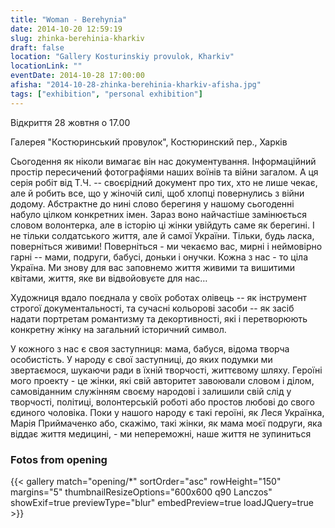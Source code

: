 ```yaml
---
title: "Woman - Berehynia"
date: 2014-10-20 12:59:19
slug: zhinka-berehinia-kharkiv
draft: false
location: "Gallery Kosturinskiy provulok, Kharkiv"
locationLink: ""
eventDate: 2014-10-28 17:00:00
afisha: "2014-10-28-zhinka-berehinia-kharkiv-afisha.jpg"
tags: ["exhibition", "personal exhibition"]
---
```


Відкриття 28 жовтня о 17.00

Галерея "Костюринський провулок", Костюринский пер., Харкiв

Сьогодення як ніколи вимагає він нас документування. Інформаційний простір пересичений фотографіями наших воїнів та війни загалом. А ця серія робіт від Т.Ч. -- своєрідний документ про тих, хто не лише чекає, але й робить все, що у жіночій силі, щоб хлопці повернулись з війни додому. Абстрактне до нині слово берегиня у нашому сьогоденні набуло цілком конкретних імен. Зараз воно найчастіше замінюється словом волонтерка, але в історію ці жінки увійдуть саме як берегині. І не тільки солдатського життя, але й самої України. Тільки, будь ласка, поверніться живими! Поверніться - ми чекаємо вас, мирні і неймовірно гарні -- мами, подруги, бабусі, доньки і онучки. Кожна з нас - то ціла Україна. Ми знову для вас заповнемо життя живими та вишитими квітами, життя, яке ви відвойовуєте для нас…

Художниця вдало поєднала у своїх роботах олівець -- як інструмент строгої документальності, та сучасні кольорові засоби -- як засіб надати портретам романтизму та декортивності, які  і перетворюють конкретну жінку на загальний історичний символ.

У кожного з нас є своя заступниця: мама, бабуся, відома творча особистість. У народу є свої заступниці, до яких подумки ми звертаємося, шукаючи ради в їхній творчості, життєвому шляху. Героїні мого проекту - це жінки, які свій авторитет завоювали словом і ділом, самовіданним служінням своєму народові і залишили свій слід у творчості, політиці, волонтерській роботі або простов любові до свого єдиного чоловіка.
Поки у нашого народу є такі героїні, як Леся Українка, Марія Приймаченко або, скажімо, такі жінки, як мама моєї подруги, яка віддає життя медицині, - ми непереможні, наше життя не зупиниться

### Fotos from opening

{{< gallery match="opening/*" sortOrder="asc" rowHeight="150" margins="5" thumbnailResizeOptions="600x600 q90 Lanczos" showExif=true previewType="blur" embedPreview=true loadJQuery=true >}}
